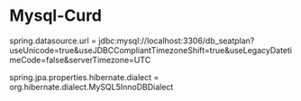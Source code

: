 # Mysql-Curd

spring.datasource.url = jdbc:mysql://localhost:3306/db_seatplan?useUnicode=true&useJDBCCompliantTimezoneShift=true&useLegacyDatetimeCode=false&serverTimezone=UTC

spring.jpa.properties.hibernate.dialect = org.hibernate.dialect.MySQL5InnoDBDialect
